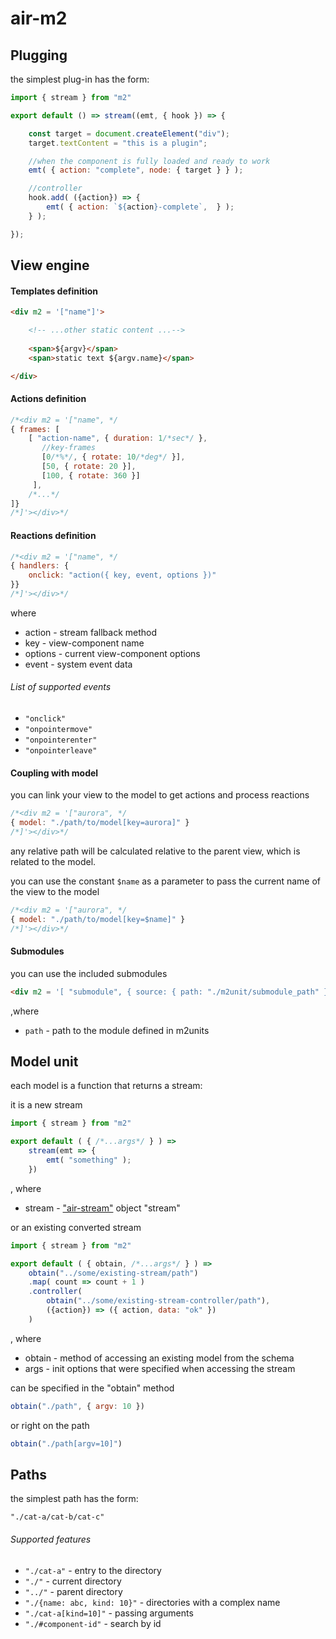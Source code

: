 # air-m2

## Plugging

the simplest plug-in has the form:

```js
import { stream } from "m2"

export default () => stream((emt, { hook }) => {

    const target = document.createElement("div");
    target.textContent = "this is a plugin";

    //when the component is fully loaded and ready to work
    emt( { action: "complete", node: { target } } );

    //controller
    hook.add( ({action}) => {
        emt( { action: `${action}-complete`,  } );
    } );

});
```

## View engine

#### Templates definition

```html
<div m2 = '["name"]'>

    <!-- ...other static content ...-->
    
    <span>${argv}</span>
    <span>static text ${argv.name}</span>

</div>
```

#### Actions definition

```js
/*<div m2 = '["name", */
{ frames: [
    [ "action-name", { duration: 1/*sec*/ }, 
       //key-frames 
       [0/*%*/, { rotate: 10/*deg*/ }],
       [50, { rotate: 20 }],
       [100, { rotate: 360 }]
     ],
    /*...*/
]}
/*]'></div>*/
```

#### Reactions definition

```js
/*<div m2 = '["name", */
{ handlers: {
    onclick: "action({ key, event, options })" 
}}
/*]'></div>*/
```

where
- action - stream fallback method
- key - view-component name
- options - current view-component options
- event - system event data

###### List of supported events

- ``` "onclick" ```
- ``` "onpointermove" ```
- ``` "onpointerenter" ```
- ``` "onpointerleave" ```

#### Coupling with model

you can link your view to the model to get actions and process reactions

```js
/*<div m2 = '["aurora", */
{ model: "./path/to/model[key=aurora]" }
/*]'></div>*/
```
any relative path will be calculated relative to the parent view, which is related to the model.

you can use the constant ``` $name ``` as a parameter to pass the current name of the view to the model

```js
/*<div m2 = '["aurora", */
{ model: "./path/to/model[key=$name]" }
/*]'></div>*/
```

#### Submodules

you can use the included submodules

```html
<div m2 = '[ "submodule", { source: { path: "./m2unit/submodule_path" } } ]' > </div>
```

,where 
 - ``` path ``` - path to the module defined in m2units

## Model unit

each model is a function that returns a stream:

it is a new stream

```js
import { stream } from "m2"

export default ( { /*...args*/ } ) => 
    stream(emt => {
        emt( "something" );
    })
```
, where 
- stream - ["air-stream"](https://github.com/artifishional/air-stream) object "stream"

or an existing converted stream

```js
import { stream } from "m2"

export default ( { obtain, /*...args*/ } ) => 
    obtain("../some/existing-stream/path")
    .map( count => count + 1 )
    .controller( 
        obtain("../some/existing-stream-controller/path"),
        ({action}) => ({ action, data: "ok" })
    )
```

, where 
- obtain - method of accessing an existing model from the schema
- args - init options that were specified when accessing the stream

can be specified in the "obtain" method

```js
obtain("./path", { argv: 10 })
```

or right on the path 
```js
obtain("./path[argv=10]")
```

## Paths

the simplest path has the form:

``` "./cat-a/cat-b/cat-c" ```

###### Supported features
- ``` "./cat-a" ``` - entry to the directory
- ``` "./" ``` - current directory
- ``` "../" ``` - parent directory
- ``` "./{name: abc, kind: 10}" ``` - directories with a complex name
- ``` "./cat-a[kind=10]" ``` - passing arguments
- ``` "./#component-id" ``` - search by id
